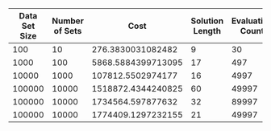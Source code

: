 | Data Set Size |  Number of Sets | Cost               | Solution Length |Evaluation Count |
|---------------|------------------|--------------------|-----------------|----------------|
| 100           | 10               | 276.3830031082482  | 9               | 30             |
| 1000          | 100              | 5868.5884399713095 | 17              | 497            |
| 10000         | 1000             | 107812.5502974177  | 16              | 4997           |
| 100000        | 10000            | 1518872.4344240825 | 60              | 49997          |
| 100000        | 10000            | 1734564.597877632  | 32              | 89997          |
| 100000        | 10000            | 1774409.1297232155 | 21              | 49997          |

